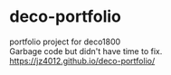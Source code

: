 # deco-portfolio
portfolio project for deco1800
<br>Garbage code but didn't have time to fix.
<br>https://jz4012.github.io/deco-portfolio/
